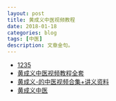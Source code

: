 ```yaml
---
layout: post
title: 黄成义中医视频教程
date: 2018-01-18
categories: blog
tags: [中医]
description: 文章金句。
---
```

- [1235](http://www.med2.cn/view/5273.html)
- [黄成义中医视频教程全套](https://pan.baidu.com/s/1bg3Phk#list/path=%2F&parentPath=%2F)
- [黄成义-的中医视频合集+讲义资料](https://pan.baidu.com/s/1eQ98nUq#list/path=%2F%E7%BD%91%E8%B5%9A%E5%85%8D%E8%B4%B9%E4%B8%93%E5%8C%BA%2F%E6%B7%98%E5%AE%9D%E8%99%9A%E6%8B%9F%E4%BA%A7%E5%93%81%E8%B4%A7%E6%BA%90%2F%E6%B7%98%E5%AE%9D%E8%99%9A%E6%8B%9F%E8%B4%A7%E6%BA%90-%E7%83%AD%E5%8D%96%E8%BD%AF%E4%BB%B6%2F%E9%BB%84%E6%88%90%E4%B9%89-%E7%9A%84%E4%B8%AD%E5%8C%BB%E8%A7%86%E9%A2%91%E5%90%88%E9%9B%86%2B%E8%AE%B2%E4%B9%89%E8%B5%84%E6%96%99&parentPath=%2F%E7%BD%91%E8%B5%9A%E5%85%8D%E8%B4%B9%E4%B8%93%E5%8C%BA%2F%E6%B7%98%E5%AE%9D%E8%99%9A%E6%8B%9F%E4%BA%A7%E5%93%81%E8%B4%A7%E6%BA%90%2F%E6%B7%98%E5%AE%9D%E8%99%9A%E6%8B%9F%E8%B4%A7%E6%BA%90-%E7%83%AD%E5%8D%96%E8%BD%AF%E4%BB%B6)
- [黄成义中医](http://haokan.baidu.com/v?pd=wisenatural&vid=1202143754110109201)
